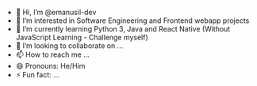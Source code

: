- 👋 Hi, I’m @emanusil-dev
- 👀 I’m interested in Software Engineering and Frontend webapp projects
- 🌱 I’m currently learning Python 3, Java and React Native (Without JavaScript Learning - Challenge myself)
- 💞️ I’m looking to collaborate on ...
- 📫 How to reach me ...
- 😄 Pronouns: He/Him
- ⚡ Fun fact: ...

<!---
emanusil-dev/emanusil-dev is a ✨ special ✨ repository because its `README.md` (this file) appears on your GitHub profile.
You can click the Preview link to take a look at your changes.
--->
